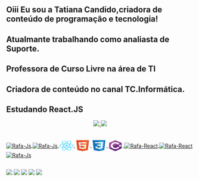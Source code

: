 ## Oiii Eu sou a Tatiana Candido,criadora de conteúdo de programação e tecnologia!
## Atualmante trabalhando como analiasta de Suporte.
## Professora de Curso Livre na área de TI
## Criadora de conteúdo no canal TC.Informática.
## Estudando React.JS

<div align="center">
  <a href="https://github.com/TatianaCandido">
  <img height="180em" src="https://github-readme-stats.vercel.app/api?username=TatianaCandido&show_icons=true&theme=synthwave&include_all_commits=true&count_private=true"/>
  <img height="180em" src="https://github-readme-stats.vercel.app/api/top-langs/?username=TatianaCandido&layout=compact&langs_count=7&theme=synthwave"/>
</div>
<div style="display: inline_block"><br>
  <div style="display: inline_block"><br>
   <img align="center" alt="Rafa-Js" height="30" width="40" src="https://cdn.jsdelivr.net/gh/devicons/devicon/icons/windows8/windows8-original.svg" />
   <img align="center" alt="Rafa-Js" height="30" width="40" src="https://cdn.jsdelivr.net/gh/devicons/devicon/icons/javascript/javascript-original.svg" />
   <img align="center" alt="Rafa-React" height="30" width="40" src="https://raw.githubusercontent.com/devicons/devicon/master/icons/react/react-original.svg">
   <img align="center" alt="Rafa-HTML" height="30" width="40" src="https://raw.githubusercontent.com/devicons/devicon/master/icons/html5/html5-original.svg">
   <img align="center" alt="Rafa-CSS" height="30" width="40" src="https://raw.githubusercontent.com/devicons/devicon/master/icons/css3/css3-original.svg">
   <img align="center" alt="Rafa-Csharp" height="30" width="40" src="https://raw.githubusercontent.com/devicons/devicon/master/icons/csharp/csharp-original.svg">
   <img align="center" alt="Rafa-React" height="30" width="40"src="https://cdn.jsdelivr.net/gh/devicons/devicon/icons/microsoftsqlserver/microsoftsqlserver-plain.svg" />
   <img align="center" alt="Rafa-React" height="30" width="40"src="https://cdn.jsdelivr.net/gh/devicons/devicon/icons/dot-net/dot-net-original.svg" />
   <img align="center" alt="Rafa-Js" height="30" width="40"src="https://cdn.jsdelivr.net/gh/devicons/devicon/icons/git/git-original.svg" />
  </div>
  
  ##
  
  <div> 
  <a href="https://www.youtube.com/c/TattyLinda" target="_blank"><img src="https://img.shields.io/badge/YouTube-FF0000?style=for-the-badge&logo=youtube&logoColor=white" target="_blank"></a>
  <a href="https://www.instagram.com/tattycandy/" target="_blank"><img src="https://img.shields.io/badge/-Instagram-%23E4405F?style=for-the-badge&logo=instagram&logoColor=white" target="_blank"></a>
 <a href="https://discord.gg/TattyCandy#2480" target="_blank"><img src="https://img.shields.io/badge/Discord-7289DA?style=for-the-badge&logo=discord&logoColor=white" target="_blank"></a>
     <a href = "mailto:tattidejesus@hotmail.com"><img src="https://img.shields.io/badge/Microsoft_Outlook-0078D4?style=for-the-badge&logo=microsoft-outlook&logoColor=white" target="_blank"></a>
  <a href="https://www.linkedin.com/in/tatiana-candido77/" target="_blank"><img src="https://img.shields.io/badge/-LinkedIn-%230077B5?style=for-the-badge&logo=linkedin&logoColor=white" target="_blank"></a> 
  
</div>



